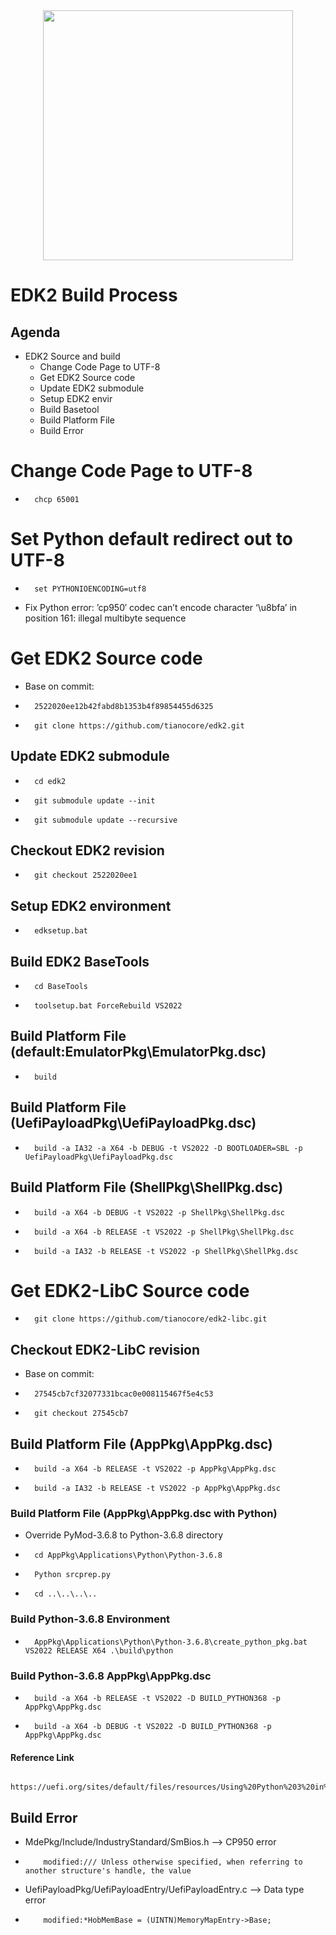 <div align=center><img src="https://www.advantech.tw/css/css-img/advantech-logo-notagl.svg" width="400"></div>

EDK2 **B**uild Process
========================

Agenda
------
*   EDK2 Source and build
    *   Change Code Page to UTF-8
    *   Get EDK2 Source code
    *   Update EDK2 submodule
    *   Setup EDK2 envir
    *   Build Basetool
    *   Build Platform File
    *   Build Error

# Change Code Page to UTF-8
*       chcp 65001
# Set Python default redirect out to UTF-8
*       set PYTHONIOENCODING=utf8
* Fix Python error: ’cp950′ codec can’t encode character ‘\u8bfa’ in position 161: illegal multibyte sequence

# Get EDK2 Source code
* Base on commit:
*       2522020ee12b42fabd8b1353b4f89854455d6325
*       git clone https://github.com/tianocore/edk2.git

## Update EDK2 submodule
*       cd edk2
*       git submodule update --init
*       git submodule update --recursive

## Checkout EDK2 revision
*       git checkout 2522020ee1

## Setup EDK2 environment
*       edksetup.bat

## Build EDK2 BaseTools
*       cd BaseTools
*       toolsetup.bat ForceRebuild VS2022

## Build Platform File (default:EmulatorPkg\EmulatorPkg.dsc)
*       build

## Build Platform File (UefiPayloadPkg\UefiPayloadPkg.dsc)
*       build -a IA32 -a X64 -b DEBUG -t VS2022 -D BOOTLOADER=SBL -p UefiPayloadPkg\UefiPayloadPkg.dsc

## Build Platform File (ShellPkg\ShellPkg.dsc)
*       build -a X64 -b DEBUG -t VS2022 -p ShellPkg\ShellPkg.dsc
*       build -a X64 -b RELEASE -t VS2022 -p ShellPkg\ShellPkg.dsc
*       build -a IA32 -b RELEASE -t VS2022 -p ShellPkg\ShellPkg.dsc

# Get EDK2-LibC Source code
*       git clone https://github.com/tianocore/edk2-libc.git

## Checkout EDK2-LibC revision
* Base on commit:
*       27545cb7cf32077331bcac0e008115467f5e4c53
*       git checkout 27545cb7

## Build Platform File (AppPkg\AppPkg.dsc)
*       build -a X64 -b RELEASE -t VS2022 -p AppPkg\AppPkg.dsc
*       build -a IA32 -b RELEASE -t VS2022 -p AppPkg\AppPkg.dsc

### Build Platform File (AppPkg\AppPkg.dsc with Python)
* Override PyMod-3.6.8 to Python-3.6.8 directory
*       cd AppPkg\Applications\Python\Python-3.6.8
*       Python srcprep.py
*       cd ..\..\..\..

### Build Python-3.6.8 Environment
*       AppPkg\Applications\Python\Python-3.6.8\create_python_pkg.bat VS2022 RELEASE X64 .\build\python

### Build Python-3.6.8 AppPkg\AppPkg.dsc 
*       build -a X64 -b RELEASE -t VS2022 -D BUILD_PYTHON368 -p AppPkg\AppPkg.dsc
*       build -a X64 -b DEBUG -t VS2022 -D BUILD_PYTHON368 -p AppPkg\AppPkg.dsc

#### Reference Link
        https://uefi.org/sites/default/files/resources/Using%20Python%203%20in%20the%20UEFI%20Shell%20for%20Platform%20Security%20Analysis_Final%208.15.2022.pdf

## Build Error
*   MdePkg/Include/IndustryStandard/SmBios.h            --> CP950 error
*         modified:/// Unless otherwise specified, when referring to another structure's handle, the value
*   UefiPayloadPkg/UefiPayloadEntry/UefiPayloadEntry.c  --> Data type error
*         modified:*HobMemBase = (UINTN)MemoryMapEntry->Base;  

